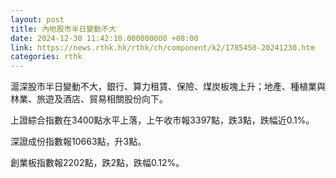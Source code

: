 ```yaml
---
layout: post
title: 內地股市半日變動不大
date: 2024-12-30 11:42:10.000000000 +08:00
link: https://news.rthk.hk/rthk/ch/component/k2/1785450-20241230.htm
categories: rthk
---
```


滬深股市半日變動不大，銀行、算力租賃、保險、煤炭板塊上升；地產、種植業與林業、旅遊及酒店、貿易相關股份向下。

上證綜合指數在3400點水平上落，上午收市報3397點，跌3點，跌幅近0.1%。

深證成份指數報10663點，升3點。

創業板指數報2202點，跌2點，跌幅0.12%。
